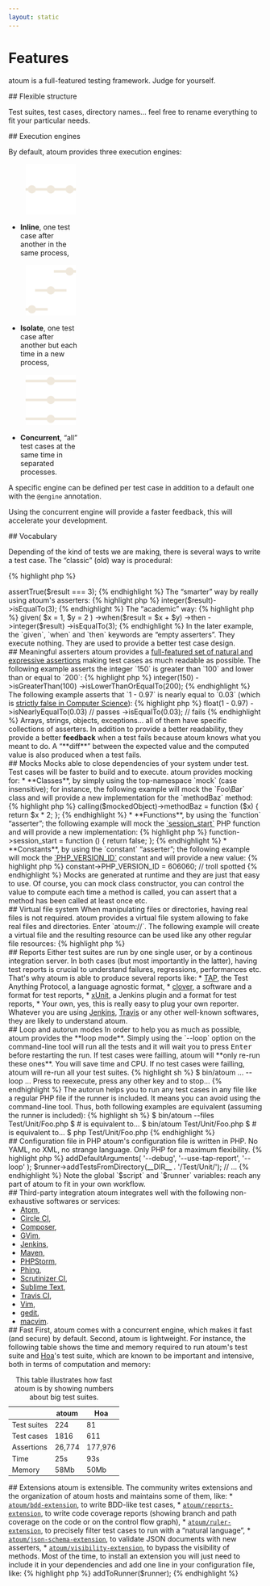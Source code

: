 ```yaml
---
layout: static
---
```


# Features

<p class="header__paragraph">
    atoum is a full-featured testing framework. Judge for yourself.
</p>

<section class="visual-section">
## Flexible structure

Test suites, test cases, directory names… feel free to rename everything to fit your particular needs.
</section>

<section class="visual-section">
## Execution engines

By default, atoum provides three execution engines:

<ul class="bare block-list">
    <li style="max-width: 25%">
        <img src="/images/icon/inline.svg" style="width: 100px; height: 100px; display: block; margin: 1rem auto"/>
        <strong>Inline</strong>, one test case after another in the same
        process,
    </li>
    <li style="max-width: 25%">
        <img src="/images/icon/isolate.svg" style="width: 100px; height: 100px; display: block; margin: 1rem auto"/>
        <strong>Isolate</strong>, one test case after another but each time in a
        new process,
    </li>
    <li style="max-width: 25%">
        <img src="/images/icon/concurrent.svg" style="width: 100px; height: 100px; display: block; margin: 1rem auto"/>
        <strong>Concurrent</strong>, “all” test cases at the same time in
        separated processes.
    </li>
</ul>

A specific engine can be defined per test case in addition to a default one with the <code>@engine</code> annotation.

Using the concurrent engine will provide a faster feedback, this will accelerate your development.
</section>

<section class="visual-section">
## Vocabulary

Depending of the kind of tests we are making, there is several ways to write a test case. The “classic” (old) way is procedural:

{% highlight php %}
<?php

$x      = 1;
$y      = 2;
$result = $x + $y;

$this->assertTrue($result === 3);
{% endhighlight %}

The “smarter” way by really using atoum's asserters:

{% highlight php %}
<?php

$x      = 1;
$y      = 2;
$result = $x + $y;

$this->integer($result)->isEqualTo(3);
{% endhighlight %}

The “academic” way:

{% highlight php %}
<?php

$this
    ->given(
        $x = 1,
        $y = 2
    )
    ->when($result = $x + $y)
    ->then
        ->integer($result)
            ->isEqualTo(3);
{% endhighlight %}

In the later example, the `given`, `when` and `then` keywords are “empty asserters”. They execute nothing. They are used to provide a better test case design.
</section>

<section class="visual-section">
## Meaningful asserters

atoum provides a <a href="http://docs.atoum.org/en/latest/asserters.html">full-featured set of natural and
expressive assertions</a> making test cases as much readable as possible. The following example asserts the integer
`150` is greater than `100` and lower than or equal to `200`:

{% highlight php %}
<?php

$this
    ->integer(150)
        ->isGreaterThan(100)
        ->isLowerThanOrEqualTo(200);
{% endhighlight %}

The following example asserts that `1 - 0.97` is nearly equal to `0.03` (which is
<a href="http://www.floating-point-gui.de/errors/comparison/">strictly false in Computer Science</a>):

{% highlight php %}
<?php

$this
    ->float(1 - 0.97)
        ->isNearlyEqualTo(0.03) // passes
        ->isEqualTo(0.03);      // fails
{% endhighlight %}

Arrays, strings, objects, exceptions… all of them have specific collections of asserters. In addition to provide a
better readability, they provide a better <strong>feedback</strong> when a test fails because atoum knows what you meant
to do.

A “**diff**” between the expected value and the computed value is also produced when a test fails.
</section>

<section class="visual-section">
## Mocks

Mocks able to close dependencies of your system under test. Test cases will be faster to build and to execute. atoum
provides mocking for:

* **Classes**, by simply using the top-namespace `mock` (case insensitive); for instance, the following example will
  mock the `Foo\Bar` class and will provide a new implementation for the `methodBaz` method:

{% highlight php %}
<?php

$mockedObject = new \Mock\Foo\Bar();

$this->calling($mockedObject)->methodBaz = function ($x) {
    return $x * 2;
};
{% endhighlight %}

* **Functions**, by using the `function` “asserter”; the following example will mock the
  <a href="http://php.net/session_start">`session_start`</a> PHP function and will provide a new implementation:

{% highlight php %}
<?php

$this->function->session_start = function () {
    return false;
};
{% endhighlight %}

* **Constants**, by using the `constant` “asserter”; the following example will mock the
  <a href="http://php.net/phpversion">`PHP_VERSION_ID`</a> constant and will provide a new value:

{% highlight php %}
<?php

$this->constant->PHP_VERSION_ID = 606060; // troll spotted
{% endhighlight %}

Mocks are generated at runtime and they are just that easy to use.

Of course, you can mock class constructor, you can control the value to compute each time a method is called, you can 
assert that a method has been called at least once etc.
</section>

<section class="visual-section">
## Virtual file system

When manipulating files or directories, having real files is not required. atoum provides a virtual file system allowing
to fake real files and directories. Enter `atoum://`. The following example will create a virtual file and the resulting
resource can be used like any other regular file resources:

{% highlight php %}
<?php

$file = atoum\mock\streams\fs\file::get('fakeFile');
fwrite($file, 'foobar');
rewind($file);
// …
stream_get_contents($file); // string(6) "foobar"
{% endhighlight %}

As expected, you can control the permissions, the ownership, different times, content, parents etc.
</section>

<section class="visual-section">
## Reports

Either test suites are run by one single user, or by a continous integration server. In both cases (but most importantly
in the latter), having test reports is crucial to understand failures, regressions, performances etc. That's why atoum
is able to produce several reports like:

* <a href="http://testanything.org/">TAP</a>, the Test Anything Protocol, a language agnostic format,
* <a href="https://confluence.atlassian.com/display/CLOVER/Clover+Documentation+Home">clover</a>, a software and a
  format for test reports,
* <a href="https://wiki.jenkins-ci.org/display/JENKINS/xUnit+Plugin">xUnit</a>, a Jenkins plugin and a format for test
  reports,
* Your own, yes, this is really easy to plug your own reporter.

Whatever you are using <a href="https://jenkins-ci.org/">Jenkins</a>, <a href="https://travis-ci.org/">Travis</a> or any
other well-known softwares, they are likely to understand atoum.
</section>

<section class="visual-section">
## Loop and autorun modes

In order to help you as much as possible, atoum provides the **loop mode**. Simply using the `--loop` option on the
command-line tool will run all the tests and it will wait you to press <kbd>Enter</kbd> before restarting the run. If
test cases were failling, atoum will **only re-run these ones**. You will save time and CPU. If no test cases were
failling, atoum will re-run all your test suites.

{% highlight sh %}
$ bin/atoum … --loop
…
Press <Enter> to reexecute, press any other key and <Enter> to stop...
{% endhighlight %}

The autorun helps you to run any test cases in any file like a regular PHP file if the runner is included. It means you
can avoid using the command-line tool. Thus, both following examples are equivalent (assuming the runner is included):

{% highlight sh %}
$ bin/atoum --files Test/Unit/Foo.php
$ # is equivalent to…
$ bin/atoum Test/Unit/Foo.php
$ # is equivalent to…
$ php Test/Unit/Foo.php
{% endhighlight %}
</section>

<section class="visual-section">
## Configuration file in PHP

atoum's configuration file is written in PHP. No YAML, no XML, no strange language. Only PHP for a maximum flexibility.

{% highlight php %}
<?php

$script->addDefaultArguments(
    '--debug',
    '--use-tap-report',
    '--loop'
);
$runner->addTestsFromDirectory(__DIR__ . '/Test/Unit/');
// …
{% endhighlight %}

Note the global `$script` and `$runner` variables: reach any part of atoum to fit in your own workflow.
</section>

<section class="visual-section">
## Third-party integration

atoum integrates well with the following non-exhaustive softwares or services:

<ul class="columns" data-columns="3" style="margin: 0 auto; max-width: 500px">
    <li><a href="https://atom.io/">Atom</a>,</li>
    <li><a href="https://circleci.com/">Circle CI</a>,</li>
    <li><a href="https://getcomposer.org/">Composer</a>,</li>
    <li><a href="http://portablegvim.sourceforge.net/">GVim</a>,</li>
    <li><a href="https://jenkins-ci.org/">Jenkins</a>,</li>
    <li><a href="https://maven.apache.org/">Maven</a>,</li>
    <li><a href="https://www.jetbrains.com/phpstorm/">PHPStorm</a>,</li>
    <li><a href="http://www.phing.info/">Phing</a>,</li>
    <li><a href="https://scrutinizer-ci.com/">Scrutinizer CI</a>,</li>
    <li><a href="http://www.sublimetext.com/">Sublime Text</a>,</li>
    <li><a href="https://travis-ci.org/">Travis CI</a>,</li>
    <li><a href="http://www.vim.org/">Vim</a>,</li>
    <li><a href="https://wiki.gnome.org/Apps/Gedit">gedit</a>,</li>
    <li><a href="https://github.com/macvim-dev/macvim">macvim</a>.</li>
</ul>
</section>

<section class="visual-section">
## Fast

First, atoum comes with a concurrent engine, which makes it fast (and secure) by default. Second, atoum is lightweight.
For instance, the following table shows the time and memory required to run atoum's test suite and
<a href="http://hoa-project.net/">Hoa</a>'s test suite, which are known to be important and intensive, both in terms of
computation and memory:

<table style="max-width: 500px">
    <caption>This table illustrates how fast atoum is by showing numbers about
        big test suites.</caption>
    <thead>
    <tr>
        <th></th>
        <th>atoum</th>
        <th>Hoa</th>
    </tr>
    </thead>
    <tbody>
    <tr>
        <td>Test suites</td>
        <td>224</td>
        <td>81</td>
    </tr>
    <tr>
        <td>Test cases</td>
        <td>1816</td>
        <td>611</td>
    </tr>
    <tr>
        <td>Assertions</td>
        <td>26,774</td>
        <td>177,976</td>
    </tr>
    <tr class="table--double-separator">
        <td>Time</td>
        <td>25s</td>
        <td>93s</td>
    </tr>
    <tr>
        <td>Memory</td>
        <td>58Mb</td>
        <td>50Mb</td>
    </tr>
    </tbody>
</table>
</section>

<section class="visual-section">
## Extensions

atoum is extensible. The community writes extensions and the organization of atoum hosts and maintains some of them,
like:

* <a href="https://github.com/atoum/bdd-extension"><code>atoum/bdd-extension</code></a>, to write BDD-like test cases,
* <a href="https://github.com/atoum/reports-extension"><code>atoum/reports-extension</code></a>, to write code coverage
  reports (showing branch and path coverage on the code or on the control flow graph),
* <a href="https://github.com/atoum/ruler-extension"><code>atoum/ruler-extension</code></a>, to precisely filter test
  cases to run with a “natural language”,
* <a href="https://github.com/atoum/json-schema-extension"><code>atoum/json-schema-extension</code></a>, to validate
  JSON documents with new asserters,
* <a href="https://github.com/atoum/visibility-extension"><code>atoum/visibility-extension</code></a>, to bypass the
  visibility of methods.

Most of the time, to install an extension you will just need to include it in your dependencies and add one line in your
configuration file, like:

{% highlight php %}
<?php

$extension = new mageekguy\atoum\ruler\extension()
$extension->addToRunner($runner);
{% endhighlight %}
</section>

